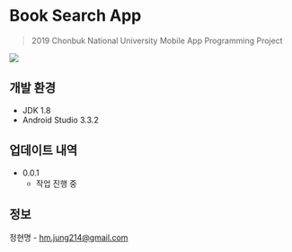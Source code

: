 # Book Search App

> 2019 Chonbuk National University Mobile App Programming Project

![](../header.png)


## 개발 환경

* JDK 1.8
* Android Studio 3.3.2


## 업데이트 내역

* 0.0.1
    * 작업 진행 중

## 정보

정현명 - hm.jung214@gmail.com
